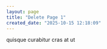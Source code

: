 ```yaml
---
layout: page
title: "Delete Page 1"
created_date: "2025-10-15 12:18:09"
---
```


quisque curabitur cras at ut 
